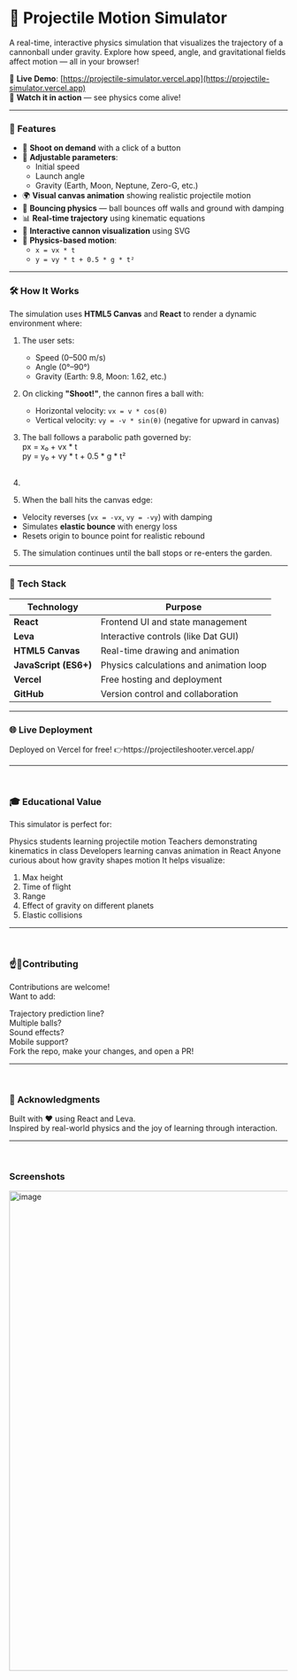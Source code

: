 

<h1> 🎯 Projectile Motion Simulator</h1>

A real-time, interactive physics simulation that visualizes the trajectory of a cannonball under gravity. Explore how speed, angle, and gravitational fields affect motion — all in your browser!

🔗 **Live Demo**: [https://projectile-simulator.vercel.app](https://projectile-simulator.vercel.app)  
🎥 **Watch it in action** — see physics come alive!

---

<h3> 🌟 Features</h3>

- 🔫 **Shoot on demand** with a click of a button
- 📏 **Adjustable parameters**:
  - Initial speed
  - Launch angle
  - Gravity (Earth, Moon, Neptune, Zero-G, etc.)
- 🌍 **Visual canvas animation** showing realistic projectile motion
- 🔄 **Bouncing physics** — ball bounces off walls and ground with damping
- 📊 **Real-time trajectory** using kinematic equations
- 🎨 **Interactive cannon visualization** using SVG
- 🧮 **Physics-based motion**:
  - `x = vx * t`
  - `y = vy * t + 0.5 * g * t²`

---

<h3> 🛠️ How It Works</h3>

The simulation uses **HTML5 Canvas** and **React** to render a dynamic environment where:

1. The user sets:
   - Speed (0–500 m/s)
   - Angle (0°–90°)
   - Gravity (Earth: 9.8, Moon: 1.62, etc.)

2. On clicking **"Shoot!"**, the cannon fires a ball with:
   - Horizontal velocity: `vx = v * cos(θ)`
   - Vertical velocity: `vy = -v * sin(θ)` (negative for upward in canvas)

3. The ball follows a parabolic path governed by: <br>
   px = x₀ + vx * t<br>
   py = y₀ + vy * t + 0.5 * g * t²
   <br><br>
4. 
4. When the ball hits the canvas edge:
- Velocity reverses (`vx = -vx`, `vy = -vy`) with damping
- Simulates **elastic bounce** with energy loss
- Resets origin to bounce point for realistic rebound

5. The simulation continues until the ball stops or re-enters the garden.

---

<h3> 🧰 Tech Stack</h3>

| Technology | Purpose |
|----------|--------|
| **React** | Frontend UI and state management |
| **Leva** | Interactive controls (like Dat GUI) |
| **HTML5 Canvas** | Real-time drawing and animation |
| **JavaScript (ES6+)** | Physics calculations and animation loop |
| **Vercel** | Free hosting and deployment |
| **GitHub** | Version control and collaboration |

---

<h3>🌐 Live Deployment</h3>
Deployed on Vercel for free!
👉https://projectileshooter.vercel.app/ <br>

<hr>
<br>


<h3>🎓 Educational Value</h3>
This simulator is perfect for:

Physics students learning projectile motion
Teachers demonstrating kinematics in class
Developers learning canvas animation in React
Anyone curious about how gravity shapes motion
It helps visualize:
<br>
1) Max height
2) Time of flight
3) Range
4) Effect of gravity on different planets
5) Elastic collisions

<hr><br>

<h3>☝️👋Contributing </h3>
Contributions are welcome! <br>
Want to add: <br>

Trajectory prediction line?<br>
Multiple balls?<br>
Sound effects?<br>
Mobile support?<br>
Fork the repo, make your changes, and open a PR!<br>
<hr><br>
<h3>🙌 Acknowledgments</h3>
Built with ❤️ using React and Leva. <br>
Inspired by real-world physics and the joy of learning through interaction.

<hr>
<br>
<h3>Screenshots</h3>
<img width="1912" height="867" alt="image" src="https://github.com/user-attachments/assets/508f09b9-5e7d-4c2a-bff4-5d10b7bff5a1" />
